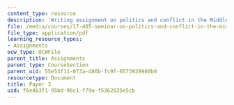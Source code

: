 ```yaml
---
content_type: resource
description: 'Writing assignment on politics and conflict in the Middle East. '
file: /media/courses/17-405-seminar-on-politics-and-conflict-in-the-middle-east-fall-2003/f6e4b3f195bd96c1f79af5362835e5cb_paper3topics03.pdf
file_type: application/pdf
learning_resource_types:
- Assignments
ocw_type: OCWFile
parent_title: Assignments
parent_type: CourseSection
parent_uid: 55e53f11-073a-d86b-fc9f-0573928960b0
resourcetype: Document
title: Paper 3
uid: f6e4b3f1-95bd-96c1-f79a-f5362835e5cb
---
```


